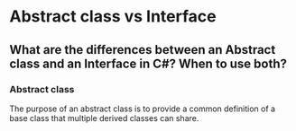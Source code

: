 # Abstract class vs Interface
## What are the differences between an Abstract class and an Interface in C#? When to use both?
### Abstract class
The purpose of an abstract class is to provide a common definition of a base class that multiple derived classes can share.
